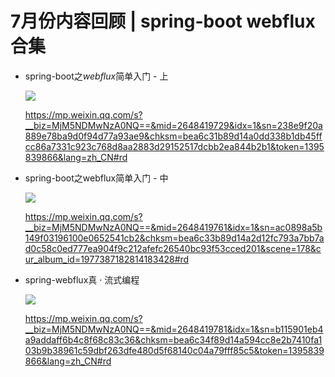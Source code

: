 # 7月份内容回顾 | spring-boot webflux合集

- spring-boot之*webflux*简单入门 - 上

  ![](https://gitee.com/sysker/picBed/raw/master/face-img-e7ae309404d04e27832395ce3bd7345e.jpg)

  https://mp.weixin.qq.com/s?__biz=MjM5NDMwNzA0NQ==&mid=2648419729&idx=1&sn=238e9f20a889e78ba9d0f94d77a93ae9&chksm=bea6c31b89d14a0dd338b1db45ffcc86a7331c923c768d8aa2883d29152517dcbb2ea844b2b1&token=1395839866&lang=zh_CN#rd

  

- spring-boot之webflux简单入门 - 中

  ![](https://gitee.com/sysker/picBed/raw/master/face-img-3dcd3a80ea0049b18c626df2b6ad7c09.jpg)

  https://mp.weixin.qq.com/s?__biz=MjM5NDMwNzA0NQ==&mid=2648419761&idx=1&sn=ac0898a5b149f03196100e0652541cb2&chksm=bea6c33b89d14a2d12fc793a7bb7ad0c58c0ed777ea904f9c212afefc26540bc93f53cced201&scene=178&cur_album_id=1977387182814183428#rd

  

- spring-webflux真 · 流式编程

  ![](https://gitee.com/sysker/picBed/raw/master/face-img-00cc687e57de40c4b1f8fc9f94ccde33.jpg)

  https://mp.weixin.qq.com/s?__biz=MjM5NDMwNzA0NQ==&mid=2648419781&idx=1&sn=b115901eb4a9addaff6b4c8f68c83c36&chksm=bea6c34f89d14a594cc8e2b7410fa103b9b38961c59dbf263dfe480d5f68140c04a79fff85c5&token=1395839866&lang=zh_CN#rd